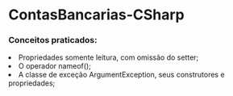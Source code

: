 # ContasBancarias-CSharp

<h3>Conceitos praticados:</h3>

<li>Propriedades somente leitura, com omissão do setter;
<li>O operador nameof();
<li>A classe de exceção ArgumentException, seus construtores e propriedades;
